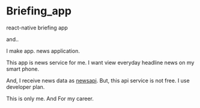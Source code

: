 # Briefing_app
react-native briefing app

and..

I make app. news application.

This app is news service for me. I want view everyday headline news on my smart phone.

And, I receive news data as [newsapi](https://newsapi.org/). But, this api service is not free. I use developer plan.

This is only me. And For my career.
